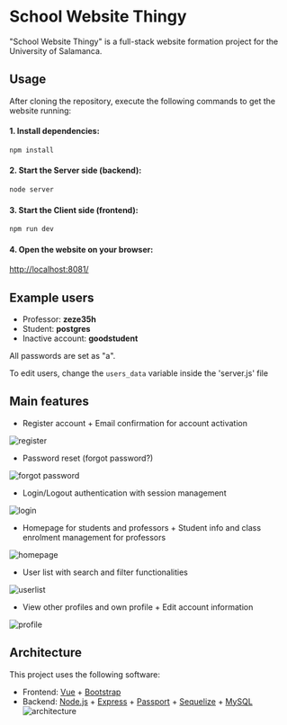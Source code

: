 # School Website Thingy

"School Website Thingy" is a full-stack website formation project for the University of Salamanca.

## Usage
After cloning the repository, execute the following commands to get the website running:

#### 1. Install dependencies:
```bash
npm install
```
#### 2. Start the Server side (backend):
```bash
node server
```
#### 3. Start the Client side (frontend):
```bash
npm run dev
```
#### 4. Open the website on your browser:
[http://localhost:8081/](http://localhost:8081/)

## Example users
- Professor: **zeze35h**
- Student: **postgres**
- Inactive account: **goodstudent**

All passwords are set as "a".

To edit users, change the `users_data` variable inside the 'server.js' file

## Main features
- Register account + Email confirmation for account activation

![register](https://github.com/user-attachments/assets/692c374f-91a4-4081-baa7-c8a0d866c7df)
- Password reset (forgot password?)

![forgot password](https://github.com/user-attachments/assets/960eef52-6633-4190-9458-ea4aabb95fec)
- Login/Logout authentication with session management

![login](https://github.com/user-attachments/assets/01bebbb5-6174-4ddd-8013-65a0cb6756a8)
- Homepage for students and professors + Student info and class enrolment management for professors

![homepage](https://github.com/user-attachments/assets/53c86191-7776-40e7-ba0e-5e30dc542623)
- User list with search and filter functionalities

![userlist](https://github.com/user-attachments/assets/5e9b40d7-231d-449d-87da-ac29c6e1692b)
- View other profiles and own profile + Edit account information

![profile](https://github.com/user-attachments/assets/1320db09-4fd4-4422-bf6d-ae6d32289a8f)


## Architecture
This project uses the following software:
- Frontend: [Vue](https://vuejs.org/) + [Bootstrap](https://getbootstrap.com/)
- Backend: [Node.js](https://nodejs.org/en) + [Express](https://expressjs.com/) + [Passport](https://www.passportjs.org/) + [Sequelize](https://sequelize.org/) + [MySQL](https://www.mysql.com/)
![architecture](https://github.com/user-attachments/assets/e3267c49-1eb9-4f23-b30c-7505c3f17e32)

  

